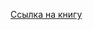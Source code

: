[Cсылка на книгу](https://books.google.by/books?hl=ru&lr=&id=Ri0kEAAAQBAJ&oi=fnd&pg=PA3&dq=Смысловое+представление+логических+формул+и+высказываний+в+прикладных+логиках&ots=oPDGEDkB-8&sig=orJfNTJYR667_jAs4xmHwxhcx_I&redir_esc=y#v=onepage&q&f=false)
